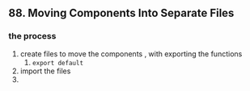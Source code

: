 ## 88. Moving Components Into Separate Files

### the process

1. create files to move the components , with exporting the functions
   1. `export default`
2. import the files
3.
